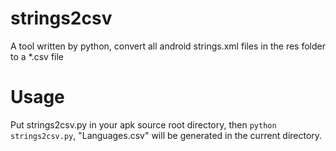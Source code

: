 strings2csv
===========

A tool written by python, convert all android strings.xml files in the res folder to a *.csv file

Usage
===========
Put strings2csv.py in your apk source root directory, then `python strings2csv.py`, "Languages.csv" will be generated in the current directory.
